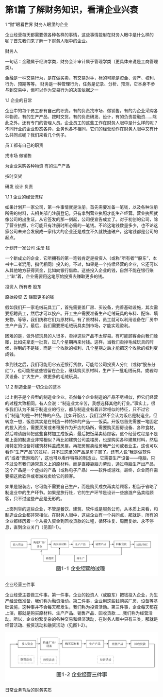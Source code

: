 # 第1篇 了解财务知识，看清企业兴衰

1 “财”眼看世界 财务人眼里的企业

企业经营每天都需要做各种各样的事情，这些事情投射在财务人眼中是什么样的呢？首先我们来了解一下财务人眼中的企业。

财务人 

一句话：金融属于经济学类，财务会计审计属于管理学类（更具体来说是工商管理类）。

金融是一种交易行为，是在做买卖，有交易对手，标的可能是资金、资产、权利、行为、预期等等。
财务是一种管理行为，任务是记录、分析、预测，它本身不参与到交易中，但可以作为交易行为的决策依据之一



1.1 企业的日常

企业中的每个员工都有自己的职责，有的负责找市场、做销售，有的为企业采购各种物资，有的生产产品、按时交货，有的负责研发、设计，有的负责投融资……除此之外，还有专门的管理人员。企业员工的这些工作在财务人眼中是什么样的呢？不同行业的企业形态各异，业务也各不相同，它们的经营动作在财务人眼中又有什么共同点呢？我们来看几个例子。

员工都有自己的职责

找市场 做销售 

为企业采购各种物资  有的生产产品

按时交贷 

研发 设计  负责

1.1.1 企业的经营流程

如果计划开一家公司，第一件事情就是注册。首先需要准备一笔钱，以及各种注册所需的材料，去相关部门注册登记，只有拿到营业执照才能生产经营。营业执照就像公司的出生证，从它签发的那一刻起，公司便宣告成立了。对于初创的公司，除了营业执照，它可能只有注册时所必需的一笔钱。不论这笔钱数量多少，也不论这家公司未来会发展成一家伟大的企业还是成立不久就快速破产，这笔钱都是公司的起点。

计划开一家公司  注册 钱  



一个新成立的企业，它所拥有的第一笔钱肯定是投资人（或称“所有者”“股东”，本书中二者混用，指代相同）投入的。不过，如果是一个持续经营的企业，它还可以从其他地方获得资金，比如向银行借款。这些投入企业的钱，自然不能在银行账上“趴”着，企业需要用这笔原始投资去赚取更多的钱。

投资人  所有者 股东  

原始投资  去 赚取更多的钱 

假如我们开一家毛绒玩具工厂，首先需要盖厂房、买设备，完善基础设施，其次需要招聘员工，然后才可以投产。开工生产需要准备生产毛绒玩具的布料、配饰、填充物，等等，我们统称它们为原材料。有了原材料，员工就可以利用设备在厂房中生产产品了。最后，我们需要把毛绒玩具卖到市场，才能实现盈利。

困难的是，做外贸玩具的人很多，卖掉这些产品不太容易。有可能顾客会向我们赊账，比如先拿走一批货，过几个星期再来付钱。这样，当我们卖掉毛绒玩具的时候，得到的不是钱，而是一个收款的权利，几个星期之后才能把这个收款的权利变成钱。

拿到钱之后，我们可能用它去还银行贷款，可能给公司投资人分红（或称“股东分红”），也可能把这些钱留在企业，继续购买原材料，生产下一批毛绒玩具，或者购买设备、扩大生产，做更多的毛绒玩具。



1.1.2 制造业是一切企业的蓝本



以上例子是个典型的制造业企业。虽然每个企业制造的产品不尽相似，但它们经营的过程大致相同。有人会说：“制造业太辛苦，我想选择其他的行业。”事实上，很多我们认为不属于制造业的行业，都与制造业有着非常相似的特征，只不过它们“制造”的是一种特殊的产品。比如开饭店，我们当然不会认为饭店是制造业，但转念一想，饭店其实是在制造一种特殊的产品——饭菜。开饭店首先需要一笔固定的投入资金，需要买房或者租房作为开店的场所，需要购买厨房设备、各种食材，然后聘请厨师把这些食材加工成饭菜，最后把饭菜卖给顾客。这个经营过程是不是和上面的制造业非常相似？再比如建筑公司盖楼房，也是购买各种建筑材料，然后用特定的设备将建筑材料盖成房屋，再把房屋卖给房地产公司或者业主。这也可以看作“生产产品”的过程，只不过这里的产品是房子罢了。还有人说“我是做软件的”或者“做游戏的”，这也可以看作特殊的制造业。它需要生产设备——电脑，只不过没有我们通常意义上的原材料，而是直接靠脑力劳动，通过电脑生产出产品，这个产品是一个虚拟的产品（或称电子产品）——软件或游戏。最终，企业同样需要把这款软件或者游戏卖给它的顾客。



如果是服装店，它可能不需要自己生产，而是购买成衣再卖给顾客，相当于省略了制造业中的生产环节。如果是旅行社，它的生产环节是设计一些旅游产品卖给顾客，只不过这些产品是无形的。



上面列举的这些企业，不管是餐饮、建筑、软件或是服务公司，从本质上来看，和制造业企业都非常相似。在财务人眼中，这些企业有一个共同点，那就是，所有的企业都经历着一个从投入资金到回收货款的过程，循环往复、周而复始、永不停息，直到企业关门（见图1-1）。

![image-20200825170746309](assets/image-20200825170746309.png)



企业经营三件事



企业经营主要做三件事。第一件事，企业的投资人（或股东）把钱投入企业，为生产经营做准备，我们称为融资活动。第二件事，企业用这些钱购买厂房、设备等基础设施，这种事并不会每天都发生，我们称为投资活动。第三件事，企业每天都在上演，那就是购买原材料、生产产品、销售产品、回收货款……我们称为经营活动。所以，企业纷繁复杂的各种交易和经济活动，在财务人眼中只有三类，那就是经营活动、投资活动和融资活动（见图1-2）。

![image-20200825170806293](assets/image-20200825170806293.png)

日常业务背后的财务实质